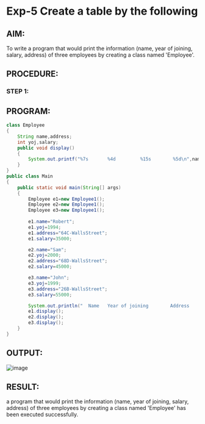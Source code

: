 # Exp-5 Create a table by the following
## AIM:
To write a program that would print the information (name, year of joining, salary, address) of three employees by creating a class named 'Employee'.

## PROCEDURE:
### STEP 1:

## PROGRAM:
```java
class Employee
{
    String name,address;
    int yoj,salary;
    public void display()
    {
        System.out.printf("%7s       %4d         %15s        %5d\n",name,yoj,address,salary);
    }
}
public class Main
{
    public static void main(String[] args)
    {
        Employee e1=new Employee1();
        Employee e2=new Employee1();
        Employee e3=new Employee1();
        
        e1.name="Robert";
        e1.yoj=1994;
        e1.address="64C-WallsStreet";
        e1.salary=35000;

        e2.name="Sam";
        e2.yoj=2000;
        e2.address="68D-WallsStreet";
        e2.salary=45000;

        e3.name="John";
        e3.yoj=1999;
        e3.address="26B-WallsStreet";
        e3.salary=55000;

        System.out.println("  Name   Year of joining        Address           Salary");
        e1.display();
        e2.display();
        e3.display();
    }
}
```

## OUTPUT:
![image](https://github.com/Karthikeyan21001828/Java_EX05/assets/93427303/97f1c671-9e2e-4bcb-8929-a0fbf059d75f)

## RESULT:
a program that would print the information (name, year of joining, salary, address) of three employees by creating a class named 'Employee' has been executed successfully.
